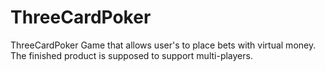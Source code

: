 # ThreeCardPoker
ThreeCardPoker Game that allows user's to place bets with virtual money. The finished product is supposed to support multi-players. 


